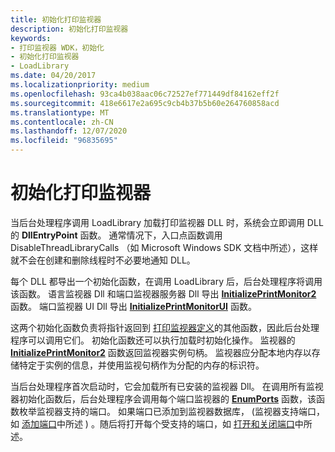 ```yaml
---
title: 初始化打印监视器
description: 初始化打印监视器
keywords:
- 打印监视器 WDK，初始化
- 初始化打印监视器
- LoadLibrary
ms.date: 04/20/2017
ms.localizationpriority: medium
ms.openlocfilehash: 93ca4b038aac06c72527ef771449df84162eff2f
ms.sourcegitcommit: 418e6617e2a695c9cb4b37b5b60e264760858acd
ms.translationtype: MT
ms.contentlocale: zh-CN
ms.lasthandoff: 12/07/2020
ms.locfileid: "96835695"
---
```

# <a name="initializing-a-print-monitor"></a>初始化打印监视器





当后台处理程序调用 LoadLibrary 加载打印监视器 DLL 时，系统会立即调用 DLL 的 **DllEntryPoint** 函数。 通常情况下，入口点函数调用 DisableThreadLibraryCalls （如 Microsoft Windows SDK 文档中所述），这样就不会在创建和删除线程时不必要地通知 DLL。

每个 DLL 都导出一个初始化函数，在调用 LoadLibrary 后，后台处理程序将调用该函数。 语言监视器 Dll 和端口监视器服务器 Dll 导出 [**InitializePrintMonitor2**](/windows-hardware/drivers/ddi/winsplp/nf-winsplp-initializeprintmonitor2) 函数。 端口监视器 UI Dll 导出 [**InitializePrintMonitorUI**](/windows-hardware/drivers/ddi/winsplp/nf-winsplp-initializeprintmonitorui) 函数。

这两个初始化函数负责将指针返回到 [打印监视器定义](functions-defined-by-print-monitors.md)的其他函数，因此后台处理程序可以调用它们。 初始化函数还可以执行加载时初始化操作。 监视器的 [**InitializePrintMonitor2**](/windows-hardware/drivers/ddi/winsplp/nf-winsplp-initializeprintmonitor2) 函数返回监视器实例句柄。 监视器应分配本地内存以存储特定于实例的信息，并使用监视句柄作为分配的内存的标识符。

当后台处理程序首次启动时，它会加载所有已安装的监视器 Dll。 在调用所有监视器初始化函数后，后台处理程序会调用每个端口监视器的 [**EnumPorts**](/previous-versions/ff548754(v=vs.85)) 函数，该函数枚举监视器支持的端口。 如果端口已添加到监视器数据库， (监视器支持端口，如 [添加端口](adding-a-port.md)中所述 ) 。随后将打开每个受支持的端口，如 [打开和关闭端口](opening-and-closing-a-port.md)中所述。

 

